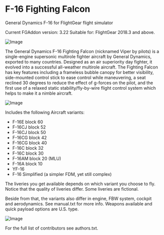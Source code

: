 # F-16 Fighting Falcon
General Dynamics F-16 for FlightGear flight simulator

Current FGAddon version: 3.22
Suitable for: FlightGear 2018.3 and above.

![Image](https://i.ibb.co/vV9SVfT/fgfs-20200508231145.png)

The General Dynamics F-16 Fighting Falcon (nicknamed Viper by pilots) is a single-engine supersonic multirole fighter aircraft by General Dynamics, exported to many countries. Designed as an air superiority day fighter, it evolved into a successful all-weather multirole aircraft.
The Fighting Falcon has key features including a frameless bubble canopy for better visibility, side-mounted control stick to ease control while maneuvering, a seat reclined 30 degrees to reduce the effect of g-forces on the pilot, and the first use of a relaxed static stability/fly-by-wire flight control system which helps to make it a nimble aircraft.

![Image](https://i.ibb.co/nnsPwC5/fgfs-20200508214240.png)

Includes the following Aircraft variants:

- F-16E block 60
- F-16CJ block 52
- F-16CJ block 50
- F-16CG block 42
- F-16CG block 40
- F-16C block 32
- F-16C block 30
- F-16AM block 20 (MLU)
- F-16A  block 10
- YF-16
- F-16 Simplified (a simpler FDM, yet still complex)

The liveries you get available depends on which variant you choose to fly.
Notice that the quality of liveries differ. Some liveries are fictional.

Beside from that, the variants also differ in engine, FBW system, cockpit and aerodynamics. See manual.txt for more info.
Weapons available and quick payload options are U.S. type.

![Image](https://i.ibb.co/X7mWV7D/fgfs-20200508202518.png)

For the full list of contributors see authors.txt.